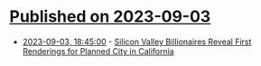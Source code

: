 # [Published on 2023-09-03](index.md)

* [2023-09-03, 18:45:00](https://news.slashdot.org/story/23/09/03/1841241/silicon-valley-billionaires-reveal-first-renderings-for-planned-city-in-california?utm_source=rss1.0mainlinkanon&utm_medium=feed) - [Silicon Valley Billionaires Reveal First Renderings for Planned City in California](https://news.slashdot.org/story/23/09/03/1841241/silicon-valley-billionaires-reveal-first-renderings-for-planned-city-in-california?utm_source=rss1.0mainlinkanon&utm_medium=feed)
